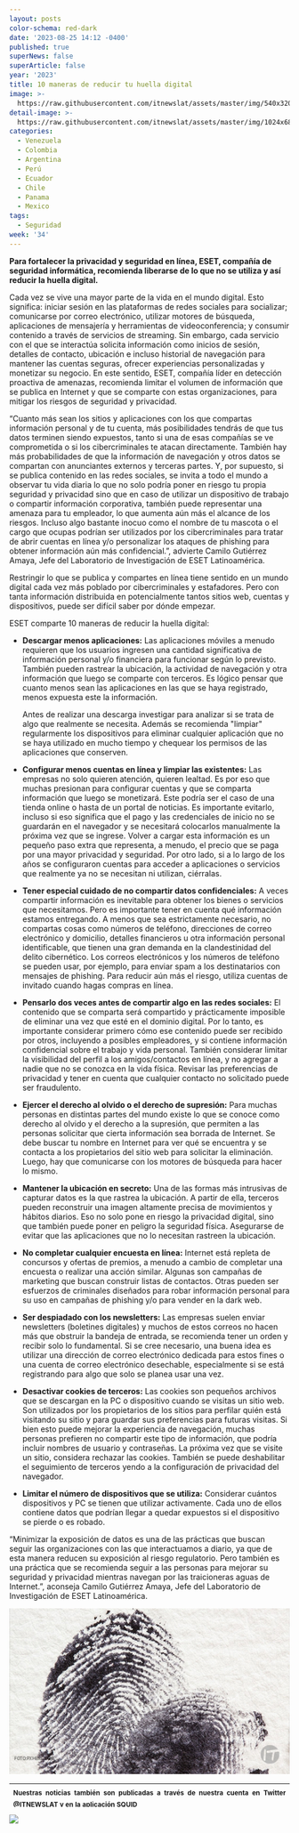 ```yaml
---
layout: posts
color-schema: red-dark
date: '2023-08-25 14:12 -0400'
published: true
superNews: false
superArticle: false
year: '2023'
title: 10 maneras de reducir tu huella digital
image: >-
  https://raw.githubusercontent.com/itnewslat/assets/master/img/540x320/Huella-Digital-p.jpg
detail-image: >-
  https://raw.githubusercontent.com/itnewslat/assets/master/img/1024x680/Huella-Digital-g.jpg
categories:
  - Venezuela
  - Colombia
  - Argentina
  - Perú
  - Ecuador
  - Chile
  - Panama
  - Mexico
tags:
  - Seguridad
week: '34'
---
```

**Para fortalecer la privacidad y seguridad en línea, ESET, compañía de seguridad informática, recomienda liberarse de lo que no se utiliza y así reducir la huella digital.**

Cada vez se vive una mayor parte de la vida en el mundo digital. Esto significa: iniciar sesión en las plataformas de redes sociales para socializar; comunicarse por correo electrónico, utilizar motores de búsqueda, aplicaciones de mensajería y herramientas de videoconferencia; y consumir contenido a través de servicios de streaming. Sin embargo, cada servicio con el que se interactúa solicita información como inicios de sesión, detalles de contacto, ubicación e incluso historial de navegación para mantener las cuentas seguras, ofrecer experiencias personalizadas y monetizar su negocio. En este sentido, ESET, compañía líder en detección proactiva de amenazas, recomienda limitar el volumen de información que se publica en Internet y que se comparte con estas organizaciones, para mitigar los riesgos de seguridad y privacidad.

“Cuanto más sean los sitios y aplicaciones con los que compartas información personal y de tu cuenta, más posibilidades tendrás de que tus datos terminen siendo expuestos, tanto si una de esas compañías se ve comprometida o si los cibercriminales te atacan directamente. También hay más probabilidades de que la información de navegación y otros datos se compartan con anunciantes externos y terceras partes. Y, por supuesto, si se publica contenido en las redes sociales, se invita a todo el mundo a observar tu vida diaria lo que no solo podría poner en riesgo tu propia seguridad y privacidad sino que en caso de utilizar un dispositivo de trabajo o compartir información corporativa, también puede representar una amenaza para tu empleador, lo que aumenta aún más el alcance de los riesgos. Incluso algo bastante inocuo como el nombre de tu mascota o el cargo que ocupas podrían ser utilizados por los cibercriminales para tratar de abrir cuentas en línea y/o personalizar los ataques de phishing para obtener información aún más confidencial.”, advierte Camilo Gutiérrez Amaya, Jefe del Laboratorio de Investigación de ESET Latinoamérica.

Restringir lo que se publica y compartes en línea tiene sentido en un mundo digital cada vez más poblado por cibercriminales y estafadores. Pero con tanta información distribuida en potencialmente tantos sitios web, cuentas y dispositivos, puede ser difícil saber por dónde empezar.

ESET comparte 10 maneras de reducir la huella digital:

- **Descargar menos aplicaciones:** Las aplicaciones móviles a menudo requieren que los usuarios ingresen una cantidad significativa de información personal y/o financiera para funcionar según lo previsto. También pueden rastrear la ubicación, la actividad de navegación y otra información que luego se comparte con terceros. Es lógico pensar que cuanto menos sean las aplicaciones en las que se haya registrado, menos expuesta este la información.

  Antes de realizar una descarga investigar para analizar si se trata de algo que realmente se necesita. Además se recomienda "limpiar" regularmente los dispositivos para eliminar cualquier aplicación que no se haya utilizado en mucho tiempo y chequear los permisos de las aplicaciones que conserven.

- **Configurar menos cuentas en línea y limpiar las existentes:** Las empresas no solo quieren atención, quieren lealtad. Es por eso que muchas presionan para configurar cuentas y que se comparta información que luego se monetizará. Este podría ser el caso de una tienda online o hasta de un portal de noticias. Es importante evitarlo, incluso si eso significa que el pago y las credenciales de inicio no se guardarán en el navegador y se necesitará colocarlos manualmente la próxima vez que se ingrese. Volver a cargar esta información es un pequeño paso extra que representa, a menudo, el precio que se paga por una mayor privacidad y seguridad. Por otro lado, si a lo largo de los años se configuraron cuentas para acceder a aplicaciones o servicios que realmente ya no se necesitan ni utilizan, ciérralas.

- **Tener especial cuidado de no compartir datos confidenciales:** A veces compartir información es inevitable para obtener los bienes o servicios que necesitamos. Pero es importante tener en cuenta qué información estamos entregando. A menos que sea estrictamente necesario, no compartas cosas como números de teléfono, direcciones de correo electrónico y domicilio, detalles financieros u otra información personal identificable, que tienen una gran demanda en la clandestinidad del delito cibernético. Los correos electrónicos y los números de teléfono se pueden usar, por ejemplo, para enviar spam a los destinatarios con mensajes de phishing. Para reducir aún más el riesgo, utiliza cuentas de invitado cuando hagas compras en línea.

- **Pensarlo dos veces antes de compartir algo en las redes sociales:** El contenido que se comparta será compartido y prácticamente imposible de eliminar una vez que esté en el dominio digital. Por lo tanto, es importante considerar primero cómo ese contenido puede ser recibido por otros, incluyendo a posibles empleadores, y si contiene información confidencial sobre el trabajo y vida personal. También considerar limitar la visibilidad del perfil a los amigos/contactos en línea, y no agregar a nadie que no se conozca en la vida física. Revisar las preferencias de privacidad y tener en cuenta que cualquier contacto no solicitado puede ser fraudulento.

- **Ejercer el derecho al olvido o el derecho de supresión:** Para muchas personas en distintas partes del mundo existe lo que se conoce como derecho al olvido y el derecho a la supresión, que permiten a las personas solicitar que cierta información sea borrada de Internet. Se debe buscar tu nombre en Internet para ver qué se encuentra y se contacta a los propietarios del sitio web para solicitar la eliminación. Luego, hay que comunicarse con los motores de búsqueda para hacer lo mismo.

- **Mantener la ubicación en secreto:** Una de las formas más intrusivas de capturar datos es la que rastrea la ubicación. A partir de ella, terceros pueden reconstruir una imagen altamente precisa de movimientos y hábitos diarios. Eso no solo pone en riesgo la privacidad digital, sino que también puede poner en peligro la seguridad física. Asegurarse de evitar que las aplicaciones que no lo necesitan rastreen la ubicación.

- **No completar cualquier encuesta en línea:** Internet está repleta de concursos y ofertas de premios, a menudo a cambio de completar una encuesta o realizar una acción similar. Algunas son campañas de marketing que buscan construir listas de contactos. Otras pueden ser esfuerzos de criminales diseñados para robar información personal para su uso en campañas de phishing y/o para vender en la dark web.

- **Ser despiadado con los newsletters:** Las empresas suelen enviar newsletters (boletines digitales) y muchos de estos correos no hacen más que obstruir la bandeja de entrada, se recomienda tener un orden y recibir solo lo fundamental. Si se cree necesario, una buena idea es utilizar una dirección de correo electrónico dedicada para estos fines o una cuenta de correo electrónico desechable, especialmente si se está registrando para algo que solo se planea usar una vez.

- **Desactivar cookies de terceros:** Las cookies son pequeños archivos que se descargan en la PC o dispositivo cuando se visitas un sitio web. Son utilizados por los propietarios de los sitios para perfilar quién está visitando su sitio y para guardar sus preferencias para futuras visitas. Si bien esto puede mejorar la experiencia de navegación, muchas personas prefieren no compartir este tipo de información, que podría incluir nombres de usuario y contraseñas. La próxima vez que se visite un sitio, considera rechazar las cookies. También se puede deshabilitar el seguimiento de terceros yendo a la configuración de privacidad del navegador.

- **Limitar el número de dispositivos que se utiliza:** Considerar cuántos dispositivos y PC se tienen que utilizar activamente. Cada uno de ellos contiene datos que podrían llegar a quedar expuestos si el dispositivo se pierde o es robado.

“Minimizar la exposición de datos es una de las prácticas que buscan seguir las organizaciones con las que interactuamos a diario, ya que de esta manera reducen su exposición al riesgo regulatorio. Pero también es una práctica que se recomienda seguir a las personas para mejorar su seguridad y privacidad mientras navegan por las traicioneras aguas de Internet.”, aconseja Camilo Gutiérrez Amaya, Jefe del Laboratorio de Investigación de ESET Latinoamérica.

![](https://raw.githubusercontent.com/itnewslat/assets/master/img/540x320/Huella-Digital-p.jpg)

<table style="height: 42px;" width="569">
<tbody>
<tr>
<td style="text-align: justify;"><sub><strong>Nuestras noticias también son publicadas a través de nuestra cuenta en Twitter <a href="https://twitter.com/itnewslat?lang=es">@ITNEWSLAT</a> y en la aplicación <a href="https://squidapp.co/en/">SQUID</a></strong></sub></td>
</tr>
</tbody>
</table>

<img src="https://tracker.metricool.com/c3po.jpg?hash=56f88a41e39ab42c063cc51676587a04"/>